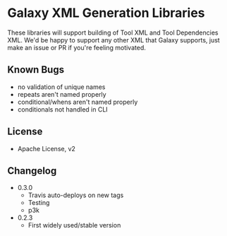 # Galaxy XML Generation Libraries

These libraries will support building of Tool XML and Tool Dependencies XML.
We'd be happy to support any other XML that Galaxy supports, just make an issue
or PR if you're feeling motivated.

## Known Bugs

- no validation of unique names
- repeats aren't named properly
- conditional/whens aren't named properly
- conditionals not handled in CLI

## License

- Apache License, v2

## Changelog

- 0.3.0
	- Travis auto-deploys on new tags
	- Testing
	- p3k
- 0.2.3
	- First widely used/stable version
